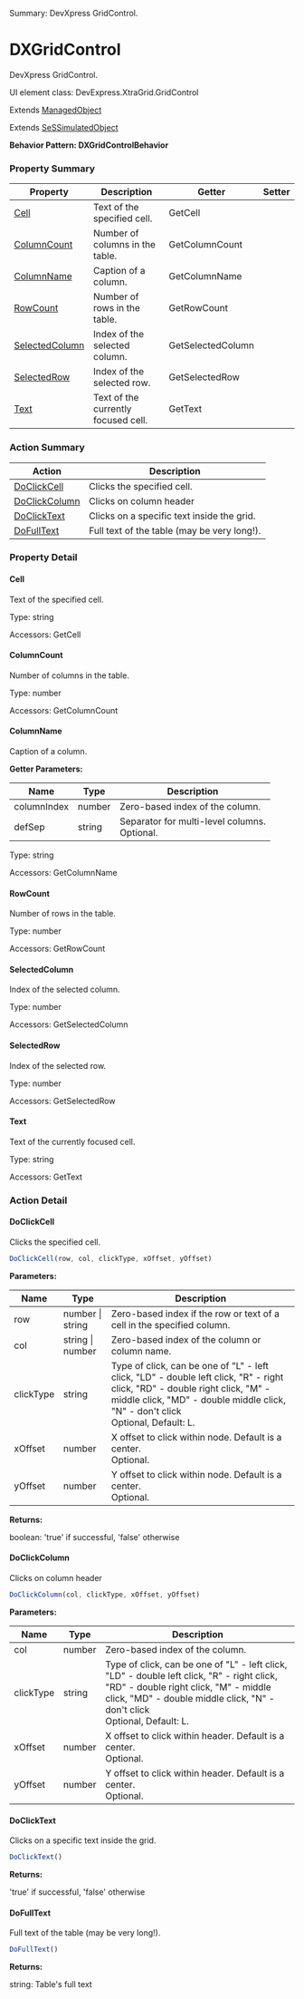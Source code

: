 Summary: DevXpress GridControl.

# DXGridControl

DevXpress GridControl.
 
UI element class: DevExpress.XtraGrid.GridControl

Extends [ManagedObject](ManagedObject.md)

Extends [SeSSimulatedObject](SeSSimulatedObject.md)





**Behavior Pattern: DXGridControlBehavior**


<!-- ============================== property summary ========================== -->

	

### Property Summary

| **Property** | **Description** | **Getter** | **Setter** |
| ------------ | --------------- | ---------- | ---------- |
| [Cell](#cell) | Text of the specified cell. | GetCell |  |
| [ColumnCount](#columncount) | Number of columns in the table. | GetColumnCount |  |
| [ColumnName](#columnname) | Caption of a column. | GetColumnName |  |
| [RowCount](#rowcount) | Number of rows in the table. | GetRowCount |  |
| [SelectedColumn](#selectedcolumn) | Index of the selected column. | GetSelectedColumn |  |
| [SelectedRow](#selectedrow) | Index of the selected row. | GetSelectedRow |  |
| [Text](#text) | Text of the currently focused cell. | GetText |  |



	
<!-- ============================== action summary ========================== -->



### Action Summary

|  **Action** | **Description** | 
| ----------- | --------------- |
|	[DoClickCell](#doclickcell) | Clicks the specified cell. |
|	[DoClickColumn](#doclickcolumn) | Clicks on column header |
|	[DoClickText](#doclicktext) | Clicks on a specific text inside the grid. |
|	[DoFullText](#dofulltext) | Full text of the table (may be very long!). |




<!-- ============================== property detail ========================== -->
	
### Property Detail
		
<a name="Cell"></a>
#### Cell


Text of the specified cell.

			
	
			
Type: string
			
			
Accessors: GetCell
			
		
<a name="ColumnCount"></a>
#### ColumnCount


Number of columns in the table.

			
	
			
Type: number
			
			
Accessors: GetColumnCount
			
		
<a name="ColumnName"></a>
#### ColumnName


Caption of a column.

			
**Getter Parameters:**

| **Name** | **Type** | **Description** |
| -------- | -------- | --------------- |	
| columnIndex | number | Zero-based index of the column. |
| defSep | string | Separator for multi-level columns.<br>Optional. |


	
			
Type: string
			
			
Accessors: GetColumnName
			
		
<a name="RowCount"></a>
#### RowCount


Number of rows in the table.

			
	
			
Type: number
			
			
Accessors: GetRowCount
			
		
<a name="SelectedColumn"></a>
#### SelectedColumn


Index of the selected column.

			
	
			
Type: number
			
			
Accessors: GetSelectedColumn
			
		
<a name="SelectedRow"></a>
#### SelectedRow


Index of the selected row.

			
	
			
Type: number
			
			
Accessors: GetSelectedRow
			
		
<a name="Text"></a>
#### Text


Text of the currently focused cell.

			
	
			
Type: string
			
			
Accessors: GetText
			
		
	
	
<!-- ============================== action detail ========================== -->
	
### Action Detail
		
<a name="DoClickCell"></a>    
#### DoClickCell

Clicks the specified cell.

```javascript
DoClickCell(row, col, clickType, xOffset, yOffset) 
```


**Parameters:**

|	**Name** | **Type** | **Description** |
| ---------- | -------- | --------------- |
| row | number \| string |	Zero-based index if the row or text of a cell in the specified column. |
| col | string \| number |	Zero-based index of the column or column name. |
| clickType | string |	Type of click, can be one of "L" - left click, "LD" - double left click, "R" - right click, "RD" - double right click, "M" - middle click, "MD" - double middle click, "N" - don't click<br>Optional, Default: L. |
| xOffset | number |	X offset to click within node. Default is a center.<br>Optional. |
| yOffset | number |	Y offset to click within node. Default is a center.<br>Optional. |




**Returns:**

boolean: 'true' if successful, 'false' otherwise



<a name="see.also.dxgridcontrol.doclickcell"></a>

<a name="DoClickColumn"></a>    
#### DoClickColumn

Clicks on column header

```javascript
DoClickColumn(col, clickType, xOffset, yOffset) 
```


**Parameters:**

|	**Name** | **Type** | **Description** |
| ---------- | -------- | --------------- |
| col | number |	Zero-based index of the column. |
| clickType | string |	Type of click, can be one of "L" - left click, "LD" - double left click, "R" - right click, "RD" - double right click, "M" - middle click, "MD" - double middle click, "N" - don't click<br>Optional, Default: L. |
| xOffset | number |	X offset to click within header. Default is a center.<br>Optional. |
| yOffset | number |	Y offset to click within header. Default is a center.<br>Optional. |





<a name="see.also.dxgridcontrol.doclickcolumn"></a>

<a name="DoClickText"></a>    
#### DoClickText

Clicks on a specific text inside the grid.

```javascript
DoClickText() 
```




**Returns:**

'true' if successful, 'false' otherwise



<a name="see.also.dxgridcontrol.doclicktext"></a>

<a name="DoFullText"></a>    
#### DoFullText

Full text of the table (may be very long!).

```javascript
DoFullText() 
```




**Returns:**

string: Table's full text



<a name="see.also.dxgridcontrol.dofulltext"></a>

	

